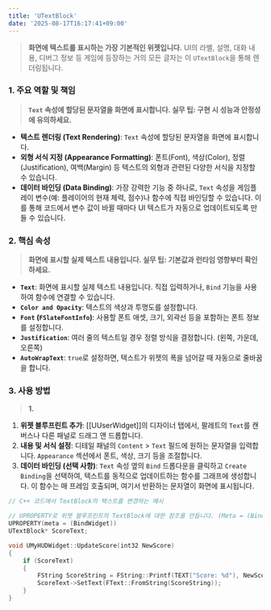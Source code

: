 ```yaml
---
title: 'UTextBlock'
date: '2025-08-17T16:17:41+09:00'
---
```

> **화면에 텍스트를 표시하는 가장 기본적인 위젯입니다.** UI의 라벨, 설명, 대화 내용, 디버그 정보 등 게임에 등장하는 거의 모든 글자는 이 `UTextBlock`을 통해 렌더링됩니다.

### **1. 주요 역할 및 책임**
> **`Text` 속성에 할당된 문자열을 화면에 표시합니다. 실무 팁: 구현 시 성능과 안정성에 유의하세요.**
* **텍스트 렌더링 (Text Rendering)**:
	`Text` 속성에 할당된 문자열을 화면에 표시합니다.
* **외형 서식 지정 (Appearance Formatting)**:
	폰트(Font), 색상(Color), 정렬(Justification), 여백(Margin) 등 텍스트의 외형과 관련된 다양한 서식을 지정할 수 있습니다.
* **데이터 바인딩 (Data Binding)**:
	가장 강력한 기능 중 하나로, `Text` 속성을 게임플레이 변수(예: 플레이어의 현재 체력, 점수)나 함수에 직접 바인딩할 수 있습니다. 이를 통해 코드에서 변수 값이 바뀔 때마다 UI 텍스트가 자동으로 업데이트되도록 만들 수 있습니다.

### **2. 핵심 속성**
> **화면에 표시할 실제 텍스트 내용입니다. 실무 팁: 기본값과 런타임 영향부터 확인하세요.**
* **`Text`**:
	화면에 표시할 실제 텍스트 내용입니다. 직접 입력하거나, `Bind` 기능을 사용하여 함수에 연결할 수 있습니다.
* **`Color and Opacity`**:
	텍스트의 색상과 투명도를 설정합니다.
* **`Font` (`FSlateFontInfo`)**:
	사용할 폰트 애셋, 크기, 외곽선 등을 포함하는 폰트 정보를 설정합니다.
* **`Justification`**:
	여러 줄의 텍스트일 경우 정렬 방식을 결정합니다. (왼쪽, 가운데, 오른쪽)
* **`AutoWrapText`**:
	`true`로 설정하면, 텍스트가 위젯의 폭을 넘어갈 때 자동으로 줄바꿈을 합니다.

### **3. 사용 방법**
> **1.**
1.  **위젯 블루프린트 추가**:
	[[UUserWidget]]의 디자이너 탭에서, 팔레트의 `Text`를 캔버스나 다른 패널로 드래그 앤 드롭합니다.
2.  **내용 및 서식 설정**:
	디테일 패널의 `Content` > `Text` 필드에 원하는 문자열을 입력합니다. `Appearance` 섹션에서 폰트, 색상, 크기 등을 조절합니다.
3.  **데이터 바인딩 (선택 사항)**:
	`Text` 속성 옆의 `Bind` 드롭다운을 클릭하고 `Create Binding`을 선택하여, 텍스트를 동적으로 업데이트하는 함수를 그래프에 생성합니다. 이 함수는 매 프레임 호출되며, 여기서 반환하는 문자열이 화면에 표시됩니다.

```cpp
// C++ 코드에서 TextBlock의 텍스트를 변경하는 예시

// UPROPERTY로 위젯 블루프린트의 TextBlock에 대한 참조를 만듭니다. (Meta = (BindWidget))
UPROPERTY(meta = (BindWidget))
UTextBlock* ScoreText;

void UMyHUDWidget::UpdateScore(int32 NewScore)
{
    if (ScoreText)
    {
        FString ScoreString = FString::Printf(TEXT("Score: %d"), NewScore);
        ScoreText->SetText(FText::FromString(ScoreString));
    }
}
```
